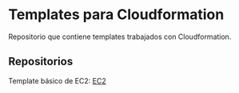 # Templates para Cloudformation

Repositorio que contiene templates trabajados con Cloudformation.

## Repositorios

Template básico de EC2: [EC2](./EC2)
